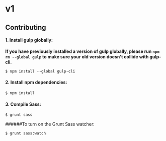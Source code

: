# v1


## Contributing

#### 1. Install gulp globally:

__If you have previously installed a version of gulp globally, please run `npm rm --global gulp`
to make sure your old version doesn't collide with gulp-cli.__

```
$ npm install --global gulp-cli
```


#### 2. Install npm dependencies:

```
$ npm install
```

#### 3. Compile Sass:

```
$ grunt sass
```

######To turn on the Grunt Sass watcher:

```
$ grunt sass:watch
```